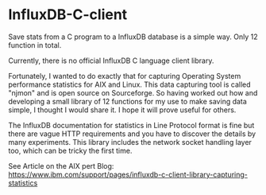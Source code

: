 # InfluxDB-C-client
Save stats from a C program to a InfluxDB database is a simple way. Only 12 function in total.

Currently, there is no official InfluxDB C language client library. 

Fortunately, I wanted to do exactly that for capturing Operating System performance statistics for AIX and Linux. This data capturing tool is called "njmon" and is open source on Sourceforge. So having worked out how and developing a small library of 12 functions for my use to make saving data simple, I thought I would share it. I hope it will prove useful for others.

The InfluxDB documentation for statistics in Line Protocol format is fine but there are vague HTTP requirements and you have to discover the details by many experiments. This library includes the network socket handling layer too, which can be tricky the first time.

See Article on the AIX pert Blog: https://www.ibm.com/support/pages/influxdb-c-client-library-capturing-statistics
